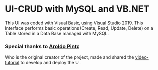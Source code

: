 # UI-CRUD with MySQL and VB.NET

This UI was coded with Visual Basic, using Visual Studio 2019. This Interface performs basic operations (Create, Read, Update, Delete) on a Table stored in a Data Base managed with MySQL.

### Special thanks to [Aroldo Pinto](mailto:aspp2583@gmail.com "Aroldo's email")

Who is the original creator of the project, made and shared the [video-tutorial](https://www.youtube.com/watch?v=Kh-p8A4CZf0&t=1s "CRUD VB MYSQL") to develop and deploy the UI. 
